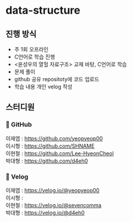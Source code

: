 # data-structure

## 진행 방식

* 주 1회 오프라인
* C언어로 학습 진행
* <윤성우의 열헐 자료구조> 교재 바탕, C언어로 학습
* 문제 풀이
* github 공유 repositoty에 코드 업로드  
* 학습 내용 개인 velog 작성

## 스터디원

### 🔗 GitHub

이재엽 : https://github.com/yeopyeop00  
이시형 : https://github.com/SHNAME  
이현철 : https://github.com/Lee-HyeonCheol  
박대형 : https://github.com/d4eh0  

### 🔗 Velog

이재엽 : https://velog.io/@yeopyeop00  
이시형 :   
이현철 : https://velog.io/@sevencomma  
박대형 : https://velog.io/@d4eh0  
